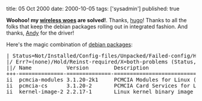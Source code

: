 title: 05 Oct 2000
date: 2000-10-05
tags: ['sysadmin']
published: true

<strong>Woohoo! my <a href="http://www.advogato.org/person/connolly/diary.html?start=0">wireless woes</a> 
are solved!</strong>. Thanks, <a href="http://larve.net/people/hugo/">hugo</a>! Thanks to all the folks that 
keep the debian packages rolling out in integrated fashion. And thanks, <a 
href="http://www.fasta.fh-dortmund.de/users/andy/wvlan/">Andy</a> for the driver!

<p> <p>Here's the magic combination of <a href="http://www.debian.org/distrib/packages">debian packages</a>:
<pre>
| Status=Not/Installed/Config-files/Unpacked/Failed-config/Half-installed
|/ Err?=(none)/Hold/Reinst-required/X=both-problems (Status,Err: uppercase=bad)
||/ Name           Version        Description
+++-==============-==============-============================================
ii  pcmcia-modules 3.1.20-2k1     PCMCIA Modules for Linux (kernel 2.2.17).
ii  pcmcia-cs      3.1.20-2       PCMCIA Card Services for Linux.
ii  kernel-image-2 2.2.17-1       Linux kernel binary image for version 2.2.17
</pre>
